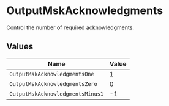 # OutputMskAcknowledgments

Control the number of required acknowledgments.


## Values

| Name                             | Value                            |
| -------------------------------- | -------------------------------- |
| `OutputMskAcknowledgmentsOne`    | 1                                |
| `OutputMskAcknowledgmentsZero`   | 0                                |
| `OutputMskAcknowledgmentsMinus1` | -1                               |